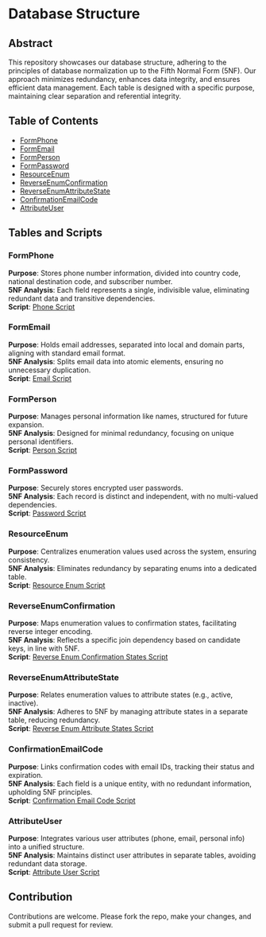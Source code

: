 
# Database Structure

## Abstract
This repository showcases our database structure, adhering to the principles of database normalization up to the Fifth Normal Form (5NF). Our approach minimizes redundancy, enhances data integrity, and ensures efficient data management. Each table is designed with a specific purpose, maintaining clear separation and referential integrity.

## Table of Contents
- [FormPhone](#formphone)
- [FormEmail](#formemail)
- [FormPerson](#formperson)
- [FormPassword](#formpassword)
- [ResourceEnum](#resourceenum)
- [ReverseEnumConfirmation](#reverseenumconfirmation)
- [ReverseEnumAttributeState](#reverseenumattributestate)
- [ConfirmationEmailCode](#confirmationemailcode)
- [AttributeUser](#attributeuser)

## Tables and Scripts

### FormPhone
**Purpose**: Stores phone number information, divided into country code, national destination code, and subscriber number.  
**5NF Analysis**: Each field represents a single, indivisible value, eliminating redundant data and transitive dependencies.  
**Script**: [Phone Script](https://github.com/berkerAa/arch-database/blob/main/sql/scripts/create/form.phone.sql)

### FormEmail
**Purpose**: Holds email addresses, separated into local and domain parts, aligning with standard email format.  
**5NF Analysis**: Splits email data into atomic elements, ensuring no unnecessary duplication.  
**Script**: [Email Script](https://github.com/berkerAa/arch-database/blob/main/sql/scripts/create/form.email.sql)

### FormPerson
**Purpose**: Manages personal information like names, structured for future expansion.  
**5NF Analysis**: Designed for minimal redundancy, focusing on unique personal identifiers.  
**Script**: [Person Script](https://github.com/berkerAa/arch-database/blob/main/sql/scripts/create/form.person.sql)

### FormPassword
**Purpose**: Securely stores encrypted user passwords.  
**5NF Analysis**: Each record is distinct and independent, with no multi-valued dependencies.  
**Script**: [Password Script](https://github.com/berkerAa/arch-database/blob/main/sql/scripts/create/form.password.sql)

### ResourceEnum
**Purpose**: Centralizes enumeration values used across the system, ensuring consistency.  
**5NF Analysis**: Eliminates redundancy by separating enums into a dedicated table.  
**Script**: [Resource Enum Script](https://github.com/berkerAa/arch-database/blob/main/sql/scripts/create/resource.enum.sql)

### ReverseEnumConfirmation
**Purpose**: Maps enumeration values to confirmation states, facilitating reverse integer encoding.  
**5NF Analysis**: Reflects a specific join dependency based on candidate keys, in line with 5NF.  
**Script**: [Reverse Enum Confirmation States Script](https://github.com/berkerAa/arch-database/blob/main/sql/scripts/create/reverse.enum.confirmation.sql)

### ReverseEnumAttributeState
**Purpose**: Relates enumeration values to attribute states (e.g., active, inactive).  
**5NF Analysis**: Adheres to 5NF by managing attribute states in a separate table, reducing redundancy.  
**Script**: [Reverse Enum Attribute States Script](https://github.com/berkerAa/arch-database/blob/main/sql/scripts/create/reverse.enum.attribute.state.sql)

### ConfirmationEmailCode
**Purpose**: Links confirmation codes with email IDs, tracking their status and expiration.  
**5NF Analysis**: Each field is a unique entity, with no redundant information, upholding 5NF principles.  
**Script**: [Confirmation Email Code Script](https://github.com/berkerAa/arch-database/blob/main/sql/scripts/create/confirmation.email.code.sql)

### AttributeUser
**Purpose**: Integrates various user attributes (phone, email, personal info) into a unified structure.  
**5NF Analysis**: Maintains distinct user attributes in separate tables, avoiding redundant data storage.  
**Script**: [Attribute User Script](https://github.com/berkerAa/arch-database/blob/main/sql/scripts/create/attribute.user.sql)

## Contribution
Contributions are welcome. Please fork the repo, make your changes, and submit a pull request for review.
